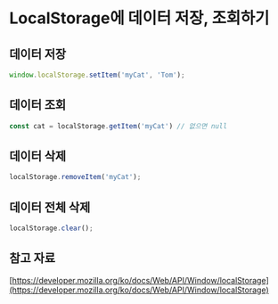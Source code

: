 # LocalStorage에 데이터 저장, 조회하기

## 데이터 저장

```jsx
window.localStorage.setItem('myCat', 'Tom');
```

## 데이터 조회

```jsx
const cat = localStorage.getItem('myCat') // 없으면 null
```

## 데이터 삭제

```jsx
localStorage.removeItem('myCat');
```

## 데이터 전체 삭제

```jsx
localStorage.clear();
```

## 참고 자료

[https://developer.mozilla.org/ko/docs/Web/API/Window/localStorage](https://developer.mozilla.org/ko/docs/Web/API/Window/localStorage)